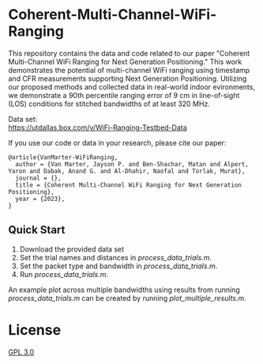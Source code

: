 # Coherent-Multi-Channel-WiFi-Ranging

This repository contains the data and code related to our paper "Coherent Multi-Channel WiFi Ranging for Next Generation Positioning." This work demonstrates the potential of multi-channel WiFi ranging using timestamp and CFR measurements supporting Next Generation Positioning. Utilizing our proposed methods and collected data in real-world indoor evironments, we demonstrate a 90th percentile ranging error of 9 cm in line-of-sight (LOS) conditions for stitched bandwidths of at least 320 MHz.

Data set:  
https://utdallas.box.com/v/WiFi-Ranging-Testbed-Data

If you use our code or data in your research, please cite our paper:  
```
@article{VanMarter-WiFiRanging,
  author = {Van Marter, Jayson P. and Ben-Shachar, Matan and Alpert, Yaron and Dabak, Anand G. and Al-Dhahir, Naofal and Torlak, Murat},
  journal = {}, 
  title = {Coherent Multi-Channel WiFi Ranging for Next Generation Positioning}, 
  year = {2023},
}
```

## Quick Start

1. Download the provided data set
2. Set the trial names and distances in _process_data_trials.m_.
3. Set the packet type and bandwidth in _process_data_trials.m_.
4. Run _process_data_trials.m_.

An example plot across multiple bandwidths using results from running _process_data_trials.m_ can be created by running _plot_multiple_results.m_.

# License
[GPL 3.0](https://choosealicense.com/licenses/gpl-3.0/)
